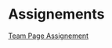 <h1>Assignements</h1>

<p><a href="/Basic Web Design/FlexBox Assignment.html" target="_self"> Team Page Assignement</a><p/>
